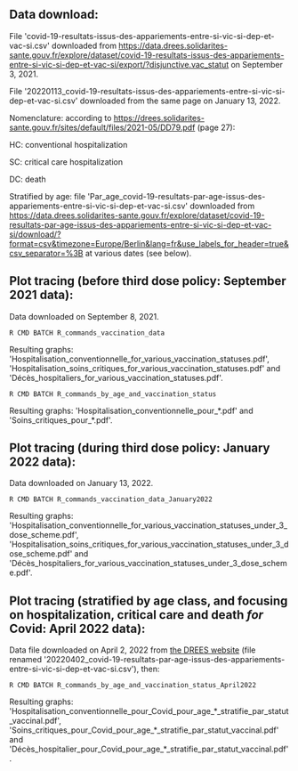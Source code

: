 ## Data download: ##

File 'covid-19-resultats-issus-des-appariements-entre-si-vic-si-dep-et-vac-si.csv' downloaded from https://data.drees.solidarites-sante.gouv.fr/explore/dataset/covid-19-resultats-issus-des-appariements-entre-si-vic-si-dep-et-vac-si/export/?disjunctive.vac_statut on September 3, 2021.

File '20220113_covid-19-resultats-issus-des-appariements-entre-si-vic-si-dep-et-vac-si.csv' downloaded from the same page on January 13, 2022.

Nomenclature: according to https://drees.solidarites-sante.gouv.fr/sites/default/files/2021-05/DD79.pdf (page 27):

HC: conventional hospitalization

SC: critical care hospitalization

DC: death

Stratified by age: file 'Par_age_covid-19-resultats-par-age-issus-des-appariements-entre-si-vic-si-dep-et-vac-si.csv' downloaded from https://data.drees.solidarites-sante.gouv.fr/explore/dataset/covid-19-resultats-par-age-issus-des-appariements-entre-si-vic-si-dep-et-vac-si/download/?format=csv&timezone=Europe/Berlin&lang=fr&use_labels_for_header=true&csv_separator=%3B at various dates (see below).

## Plot tracing (before third dose policy: September 2021 data): ##

Data downloaded on September 8, 2021.

``R CMD BATCH R_commands_vaccination_data``

Resulting graphs: 'Hospitalisation_conventionnelle_for_various_vaccination_statuses.pdf', 'Hospitalisation_soins_critiques_for_various_vaccination_statuses.pdf' and 'Décès_hospitaliers_for_various_vaccination_statuses.pdf'.

``R CMD BATCH R_commands_by_age_and_vaccination_status``

Resulting graphs: 'Hospitalisation_conventionnelle_pour_\*.pdf' and 'Soins_critiques_pour_\*.pdf'.

## Plot tracing (during third dose policy: January 2022 data): ##

Data downloaded on January 13, 2022.

``R CMD BATCH R_commands_vaccination_data_January2022``

Resulting graphs: 'Hospitalisation_conventionnelle_for_various_vaccination_statuses_under_3_dose_scheme.pdf', 'Hospitalisation_soins_critiques_for_various_vaccination_statuses_under_3_dose_scheme.pdf' and 'Décès_hospitaliers_for_various_vaccination_statuses_under_3_dose_scheme.pdf'.

## Plot tracing (stratified by age class, and focusing on hospitalization, critical care and death _for_ Covid: April 2022 data): ##

Data file downloaded on April 2, 2022 from [the DREES website](https://data.drees.solidarites-sante.gouv.fr/explore/dataset/covid-19-resultats-par-age-issus-des-appariements-entre-si-vic-si-dep-et-vac-si/download/?format=csv&timezone=Europe/Berlin&lang=fr&use_labels_for_header=true&csv_separator=%3B) (file renamed '20220402_covid-19-resultats-par-age-issus-des-appariements-entre-si-vic-si-dep-et-vac-si.csv'), then:

``R CMD BATCH R_commands_by_age_and_vaccination_status_April2022``

Resulting graphs: 'Hospitalisation_conventionnelle_pour_Covid_pour_age_\*\_stratifie_par_statut_vaccinal.pdf', 'Soins_critiques_pour_Covid_pour_age_\*\_stratifie_par_statut_vaccinal.pdf' and 'Décès_hospitalier_pour_Covid_pour_age_\*\_stratifie_par_statut_vaccinal.pdf'.
